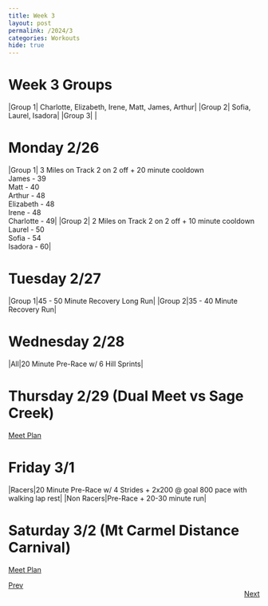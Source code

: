```yaml
---
title: Week 3
layout: post
permalink: /2024/3
categories: Workouts
hide: true
---
```



# Week 3 Groups

|Group 1| Charlotte, Elizabeth, Irene, Matt, James, Arthur|
|Group 2| Sofia, Laurel, Isadora|
|Group 3| |

# Monday 2/26 

|Group 1| 3 Miles on Track 2 on 2 off + 20 minute cooldown <br> James - 39 <br> Matt - 40 <br> Arthur - 48 <br> Elizabeth - 48 <br> Irene - 48 <br> Charlotte - 49|
|Group 2| 2 Miles on Track 2 on 2 off + 10 minute cooldown <br> Laurel - 50 <br> Sofia - 54 <br> Isadora - 60|

# Tuesday 2/27

|Group 1|45 - 50 Minute Recovery Long Run|
|Group 2|35 - 40 Minute Recovery Run|

# Wednesday 2/28

|All|20 Minute Pre-Race w/ 6 Hill Sprints|

# Thursday 2/29 (Dual Meet vs Sage Creek)

[Meet Plan]({{site.baseurl}}/2024/SC)

# Friday 3/1

|Racers|20 Minute Pre-Race w/ 4 Strides + 2x200 @ goal 800 pace with walking lap rest|
|Non Racers|Pre-Race + 20-30 minute run|

# Saturday 3/2 (Mt Carmel Distance Carnival)

[Meet Plan]({{site.baseurl}}/2024/MCDC)

<div style="text-align: left"> <a href="{{site.baseurl}}/2024/2">Prev</a></div> 
<div style="text-align: right"> <a href="{{site.baseurl}}/2024/4">Next</a></div>